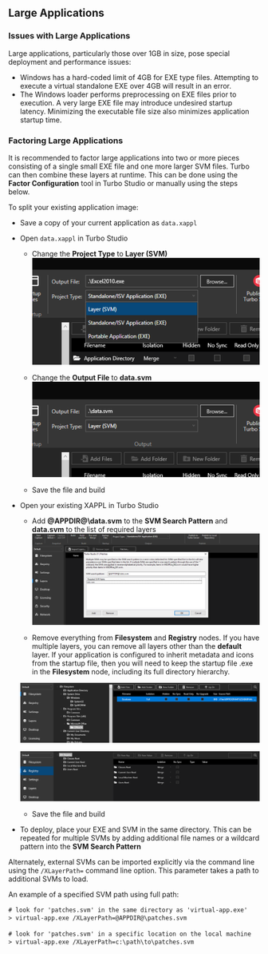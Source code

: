 ## Large Applications

### Issues with Large Applications

Large applications, particularly those over 1GB in size, pose special deployment and performance issues:

- Windows has a hard-coded limit of 4GB for EXE type files. Attempting to execute a virtual standalone EXE over 4GB will result in an error.
- The Windows loader performs preprocessing on EXE files prior to execution. A very large EXE file may introduce undesired startup latency. Minimizing the executable file size also minimizes application startup time.

### Factoring Large Applications

It is recommended to factor large applications into two or more pieces consisting of a single small EXE file and one more larger SVM files. Turbo can then combine these layers at runtime. This can be done using the **Factor Configuration** tool in Turbo Studio or manually using the steps below.

To split your existing application image:

- Save a copy of your current application as `data.xappl`
- Open `data.xappl` in Turbo Studio

  - Change the **Project Type** to **Layer (SVM)**
    ![Turbo Studio Large Application Project Type](../../images/large-1.png)

  - Change the **Output File** to **data.svm**
    ![Turbo Studio Large Application Output File](../../images/large-2.png)

  - Save the file and build

- Open your existing XAPPL in Turbo Studio

  - Add **@APPDIR@\data.svm** to the **SVM Search Pattern** and **data.svm** to the list of required layers
    ![Turbo Studio Large Application Patch](../../images/large-3.png)

  - Remove everything from **Filesystem** and **Registry** nodes. If you have multiple layers, you can remove all layers other than the **default** layer. If your application is configured to inherit metadata and icons from the startup file, then you will need to keep the startup file .exe in the **Filesystem** node, including its full directory hierarchy.

  ![Turbo Studio Large Application Filesystem](../../images/large-4.png)

  ![Turbo Studio Large Application Registry](../../images/large-5.png)

  - Save the file and build

- To deploy, place your EXE and SVM in the same directory. This can be repeated for multiple SVMs by adding additional file names or a wildcard pattern into the **SVM Search Pattern**

Alternately, external SVMs can be imported explicitly via the command line using the `/XLayerPath=` command line option. This parameter takes a path to additional SVMs to load.

An example of a specified SVM path using full path:

```
# look for 'patches.svm' in the same directory as 'virtual-app.exe'
> virtual-app.exe /XLayerPath=@APPDIR@\patches.svm

# look for 'patches.svm' in a specific location on the local machine
> virtual-app.exe /XLayerPath=c:\path\to\patches.svm
```
